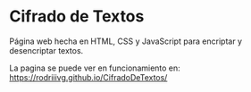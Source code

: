# Cifrado de Textos
Página web hecha en HTML, CSS y JavaScript para encriptar y desencriptar textos.

La pagina se puede ver en funcionamiento en: https://rodriiivg.github.io/CifradoDeTextos/
